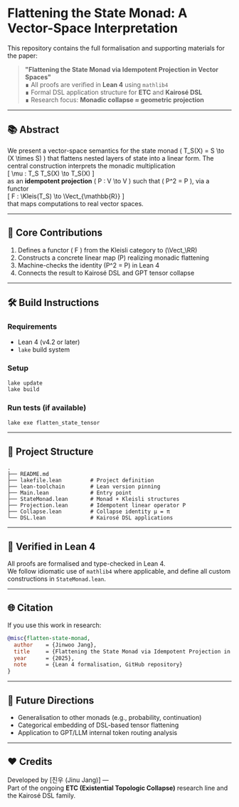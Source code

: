 # Flattening the State Monad: A Vector-Space Interpretation

This repository contains the full formalisation and supporting materials for the paper:

> **"Flattening the State Monad via Idempotent Projection in Vector Spaces"**  
> ∎ All proofs are verified in **Lean 4** using `mathlib4`  
> ∎ Formal DSL application structure for **ETC** and **Kairosé DSL**  
> ∎ Research focus: **Monadic collapse ≈ geometric projection**

---

## 📚 Abstract

We present a vector-space semantics for the state monad \( T_S(X) = S \to (X \times S) \) that flattens nested layers of state into a linear form. The central construction interprets the monadic multiplication  
\[ \mu : T_S T_S(X) \to T_S(X) \]  
as an **idempotent projection** \( P : V \to V \) such that \( P^2 = P \), via a functor  
\[ F : \Kleis(T_S) \to \Vect_{\mathbb{R}} \]  
that maps computations to real vector spaces.

---

## 🧮 Core Contributions

1. Defines a functor \( F \) from the Kleisli category to \(\Vect_\RR\)
2. Constructs a concrete linear map \(P\) realizing monadic flattening
3. Machine-checks the identity \(P^2 = P\) in Lean 4
4. Connects the result to Kairosé DSL and GPT tensor collapse

---

## 🛠 Build Instructions

### Requirements
- Lean 4 (v4.2 or later)
- `lake` build system

### Setup
```bash
lake update
lake build
```

### Run tests (if available)
```bash
lake exe flatten_state_tensor
```

---

## 📁 Project Structure

```
.
├── README.md
├── lakefile.lean         # Project definition
├── lean-toolchain        # Lean version pinning
├── Main.lean             # Entry point
├── StateMonad.lean       # Monad + Kleisli structures
├── Projection.lean       # Idempotent linear operator P
├── Collapse.lean         # Collapse identity μ = π
└── DSL.lean              # Kairosé DSL applications
```

---

## 🧪 Verified in Lean 4

All proofs are formalised and type-checked in Lean 4.  
We follow idiomatic use of `mathlib4` where applicable, and define all custom constructions in `StateMonad.lean`.

---

## 🌐 Citation

If you use this work in research:

```bibtex
@misc{flatten-state-monad,
  author    = {Jinwoo Jang},
  title     = {Flattening the State Monad via Idempotent Projection in Vector Spaces},
  year      = {2025},
  note      = {Lean 4 formalisation, GitHub repository}
}
```

---

## 🧭 Future Directions

- Generalisation to other monads (e.g., probability, continuation)
- Categorical embedding of DSL-based tensor flattening
- Application to GPT/LLM internal token routing analysis

---

## ❤️ Credits

Developed by [진우 (Jinu Jang)] —  
Part of the ongoing **ETC (Existential Topologic Collapse)** research line and the Kairosé DSL family.
